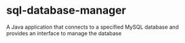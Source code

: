# sql-database-manager
A Java application that connects to a specified MySQL database and provides an interface to manage the database
